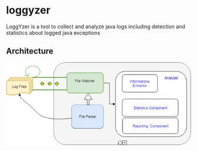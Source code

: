 # loggyzer
LoggYzer is a tool to collect and analyze java logs including detection and statistics about logged java exceptions

## Architecture

![Screenshot](loggyzer.png)


